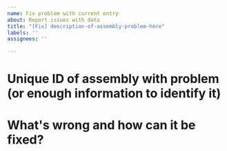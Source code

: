 ```yaml
---
name: Fix problem with current entry
about: Report issues with data
title: "[Fix] description-of-assembly-problem-here"
labels: ''
assignees: ''

---
```


# Unique ID of assembly with problem (or enough information to identify it)

# What's wrong and how can it be fixed?
